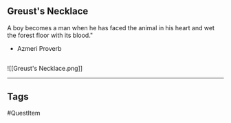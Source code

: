 ## Greust's Necklace
A boy becomes a man when he has faced the animal
in his heart and wet the forest floor with its blood."
 - Azmeri Proverb
## 
![[Greust's Necklace.png]]

---
## Tags
#QuestItem